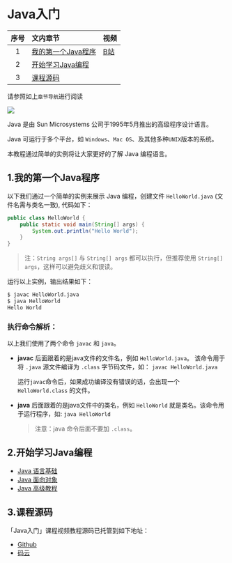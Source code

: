 
# Java入门


序号|文内章节|视频
:---:|:---|:---
1|[我的第一个Java程序](#我的第一个Java程序)|<a href="https://www.bilibili.com/video/av85629204/" target="_blank">B站</a>
2|[开始学习Java编程](#开始学习Java编程)|
3|[课程源码](#课程源码)|

请参照如上`章节导航`进行阅读


<img src="http://contents.work100.net/images/training/java/java.jpg" />


Java 是由 Sun Microsystems 公司于1995年5月推出的高级程序设计语言。

Java 可运行于多个平台，如 `Windows`、`Mac OS`、及其他多种`UNIX`版本的系统。

本教程通过简单的实例将让大家更好的了解 Java 编程语言。


## <a id="我的第一个Java程序" style="padding-top: 60px;">1.我的第一个Java程序</a>

以下我们通过一个简单的实例来展示 Java 编程，创建文件 `HelloWorld.java` (文件名需与类名一致), 代码如下：

```java
public class HelloWorld {
    public static void main(String[] args) {
        System.out.println("Hello World");
    }
}
```

> 注：`String args[]` 与 `String[] args` 都可以执行，但推荐使用 `String[] args`，这样可以避免歧义和误读。

运行以上实例，输出结果如下：

```cmd
$ javac HelloWorld.java
$ java HelloWorld
Hello World
```

### 执行命令解析：

以上我们使用了两个命令 `javac` 和 `java`。

- **javac** 后面跟着的是java文件的文件名，例如 `HelloWorld.java`。 该命令用于将 `.java` 源文件编译为 `.class` 字节码文件，如： `javac HelloWorld.java`

  运行`javac`命令后，如果成功编译没有错误的话，会出现一个 `HelloWorld.class` 的文件。

- **java** 后面跟着的是java文件中的类名，例如 `HelloWorld` 就是类名。该命令用于运行程序，如: `java HelloWorld`

  > 注意：java 命令后面不要加 `.class`。



## <a id="开始学习Java编程" style="padding-top: 60px;">2.开始学习Java编程</a>

- [Java 语言基础](/training/java-intro.html "Java 语言基础 - Java入门 - 免费课程 - 光束云 - work100.net")
- [Java 面向对象](/training/java-inheritance.html "Java 面向对象 - Java入门 - 免费课程 - 光束云 - work100.net")
- [Java 高级教程](/training/java-data-structure.html "Java 高级教程 - Java入门 - 免费课程 - 光束云 - work100.net")


## <a id="课程源码" style="padding-top: 60px;">3.课程源码</a>

「Java入门」课程视频教程源码已托管到如下地址：

- [Github](https://github.com/work100-net/training-stage1 "源码托管 - Java入门 - 免费课程 - 光束云 - work100.net")
- [码云](https://gitee.com/work100-net/training-stage1 "源码托管 - Java入门 - 免费课程 - 光束云 - work100.net")
